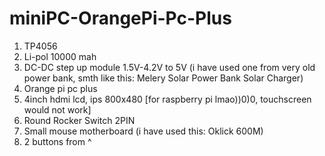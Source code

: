 # miniPC-OrangePi-Pc-Plus

1) TP4056
2) Li-pol 10000 mah
3) DC-DC step up module 1.5V-4.2V to 5V (i have used one from very old power bank, smth like this: Melery Solar Power Bank Solar Charger)
4) Orange pi pc plus
5) 4inch hdmi lcd, ips 800x480 [for raspberry pi lmao))0)0, touchscreen would not work]
6) Round Rocker Switch 2PIN
7) Small mouse motherboard (i have used this: Oklick 600M)
8) 2 buttons from ^
